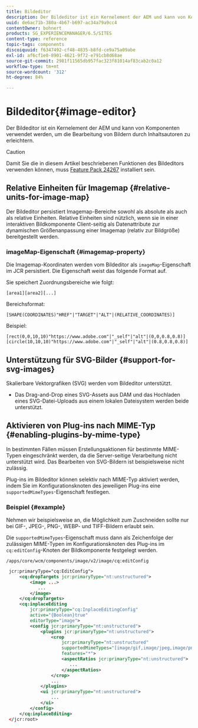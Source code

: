 ```yaml
---
title: Bildeditor
description: Der Bildeditor ist ein Kernelement der AEM und kann von Komponenten verwendet werden, um die Bearbeitung von Bildern durch Inhaltsautoren zu erleichtern.
uuid: de6ac71b-380a-4b67-b697-ac34a79a9cc4
contentOwner: bohnert
products: SG_EXPERIENCEMANAGER/6.5/SITES
content-type: reference
topic-tags: components
discoiquuid: f6347492-cf48-4835-b8fd-ce9a75a09abe
exl-id: af6cf1e0-8901-4621-9f72-e791cb8d68ae
source-git-commit: 2981f11565db957fac323f81014af83cab2c0a12
workflow-type: tm+mt
source-wordcount: '312'
ht-degree: 84%

---
```


# Bildeditor{#image-editor}

Der Bildeditor ist ein Kernelement der AEM und kann von Komponenten verwendet werden, um die Bearbeitung von Bildern durch Inhaltsautoren zu erleichtern.

>[!CAUTION]
>
>Damit Sie die in diesem Artikel beschriebenen Funktionen des Bildeditors verwenden können, muss [Feature Pack 24267](https://experience.adobe.com/#/downloads/content/software-distribution/en/aem.html?package=/content/software-distribution/en/details.html/content/dam/aem/public/adobe/packages/cq640/featurepack/cq-6.4.0-featurepack-24267) installiert sein.

## Relative Einheiten für Imagemap {#relative-units-for-image-map}

Der Bildeditor persistiert Imagemap-Bereiche sowohl als absolute als auch als relative Einheiten. Relative Einheiten sind nützlich, wenn sie in einer interaktiven Bildkomponente Client-seitig als Datenattribute zur dynamischen Größenanpassung einer Imagemap (relativ zur Bildgröße) bereitgestellt werden.

### imageMap-Eigenschaft {#imagemap-property}

Die Imagemap-Koordinaten werden vom Bildeditor als `imageMap`-Eigenschaft im JCR persistiert. Die Eigenschaft weist das folgende Format auf.

Sie speichert Zuordnungsbereiche wie folgt:

`[area1][area2][...]`

Bereichsformat:

`[SHAPE(COORDINATES)"HREF"|"TARGET"|"ALT"|(RELATIVE_COORDINATES)]`

Beispiel:

`[rect(0,0,10,10)"https://www.adobe.com"|"_self"|"alt"|(0,0,0.8,0.8)]`
`[circle(10,10,10)"https://www.adobe.com"|"_self"|"alt"|(0.8,0.8,0.8)]`

## Unterstützung für SVG-Bilder {#support-for-svg-images}

Skalierbare Vektorgrafiken (SVG) werden vom Bildeditor unterstützt.

* Das Drag-and-Drop eines SVG-Assets aus DAM und das Hochladen eines SVG-Datei-Uploads aus einem lokalen Dateisystem werden beide unterstützt.

## Aktivieren von Plug-ins nach MIME-Typ {#enabling-plugins-by-mime-type}

In bestimmten Fällen müssen Erstellungsaktionen für bestimmte MIME-Typen eingeschränkt werden, da die Server-seitige Verarbeitung nicht unterstützt wird. Das Bearbeiten von SVG-Bildern ist beispielsweise nicht zulässig.

Plug-ins im Bildeditor können selektiv nach MIME-Typ aktiviert werden, indem Sie im Konfigurationsknoten des jeweiligen Plug-ins eine `supportedMimeTypes`-Eigenschaft festlegen.

### Beispiel {#example}

Nehmen wir beispielsweise an, die Möglichkeit zum Zuschneiden sollte nur bei GIF-, JPEG-, PNG-, WEBP- und TIFF-Bildern erlaubt sein.

Die `supportedMimeTypes`-Eigenschaft muss dann als Zeichenfolge der zulässigen MIME-Typen im Konfigurationsknoten des Plug-ins im `cq:editConfig`-Knoten der Bildkomponente festgelegt werden.

`/apps/core/wcm/components/image/v2/image/cq:editConfig`

```xml
 jcr:primaryType="cq:EditConfig">
     <cq:dropTargets jcr:primaryType="nt:unstructured">
         <image ...>
            ...
         </image>
     </cq:dropTargets>
     <cq:inplaceEditing
         jcr:primaryType="cq:InplaceEditingConfig"
         active="{Boolean}true"
         editorType="image">
         <config jcr:primaryType="nt:unstructured">
             <plugins jcr:primaryType="nt:unstructured">
                 <crop
                     jcr:primaryType="nt:unstructured"
                     supportedMimeTypes="[image/gif,image/jpeg,image/png,image/webp,image/tiff]"
                     features="*">
                     <aspectRatios jcr:primaryType="nt:unstructured">
                        ...
                     </aspectRatios>
                 </crop>
                 ...
             </plugins>
             <ui jcr:primaryType="nt:unstructured">
                 ...
             </ui>
         </config>
     </cq:inplaceEditing>
 </jcr:root>
```
